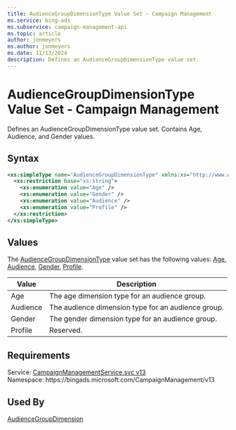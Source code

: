 ```yaml
---
title: AudienceGroupDimensionType Value Set - Campaign Management
ms.service: bing-ads
ms.subservice: campaign-management-api
ms.topic: article
author: jonmeyers
ms.author: jonmeyers
ms.date: 11/13/2024
description: Defines an AudienceGroupDimensionType value set.
---
```

# AudienceGroupDimensionType Value Set - Campaign Management
Defines an AudienceGroupDimensionType value set. Contains Age, Audience, and Gender values.

## Syntax
```xml
<xs:simpleType name="AudienceGroupDimensionType" xmlns:xs="http://www.w3.org/2001/XMLSchema">
  <xs:restriction base="xs:string">
    <xs:enumeration value="Age" />
    <xs:enumeration value="Gender" />
    <xs:enumeration value="Audience" />
    <xs:enumeration value="Profile" />
  </xs:restriction>
</xs:simpleType>
```

## <a name="values"></a>Values

The [AudienceGroupDimensionType](audiencegroupdimensiontype.md) value set has the following values: [Age](#age), [Audience](#audience), [Gender](#gender), [Profile](#profile).

|Value|Description|
|-----------|---------------|
|<a name="age"></a>Age|The age dimension type for an audience group.|
|<a name="audience"></a>Audience|The audience dimension type for an audience group.|
|<a name="gender"></a>Gender|The gender dimension type for an audience group.|
|<a name="profile"></a>Profile|Reserved.|

## Requirements
Service: [CampaignManagementService.svc v13](https://campaign.api.bingads.microsoft.com/Api/Advertiser/CampaignManagement/v13/CampaignManagementService.svc)  
Namespace: https\://bingads.microsoft.com/CampaignManagement/v13  

## Used By
[AudienceGroupDimension](audiencegroupdimension.md)  
